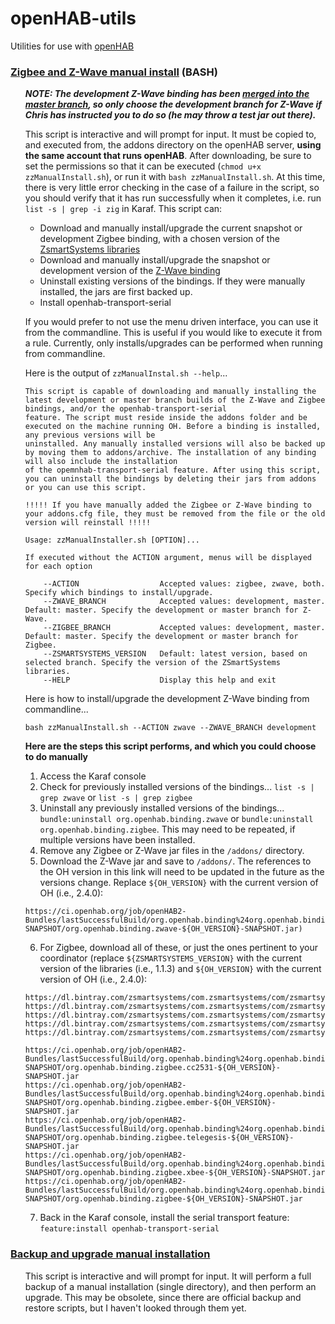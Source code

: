 # openHAB-utils
Utilities for use with [openHAB](https://www.openhab.org/)

### [Zigbee and Z-Wave manual install](https://github.com/openhab-5iver/openHAB-utils/tree/master/Zigbee%20and%20Z-Wave%20manual%20install) (BASH)
<ul>
  
_**NOTE: The development Z-Wave binding has been [merged into the master branch](https://community.openhab.org/t/zwave-binding-updates/51080), so only choose the development branch for Z-Wave if Chris has instructed you to do so (he may throw a test jar out there).**_

  This script is interactive and will prompt for input. It must be copied to, and executed from, the addons directory on the openHAB server, **using the same account that runs openHAB**. After downloading, be sure to set the permissions so that it can be executed (`chmod u+x zzManualInstall.sh`), or run it with `bash zzManualInstall.sh`. At this time, there is very little error checking in the case of a failure in the script, so you should verify that it has run successfully when it completes, i.e. run `list -s | grep -i zig` in Karaf. This script can:
  * Download and manually install/upgrade the current snapshot or development Zigbee binding, with a chosen version of the [ZsmartSystems libraries](https://github.com/zsmartsystems/com.zsmartsystems.zigbee)
  * Download and manually install/upgrade the snapshot or development version of the [Z-Wave binding](https://github.com/openhab/org.openhab.binding.zwave/tree/development)
  * Uninstall existing versions of the bindings. If they were manually installed, the jars are first backed up.
  * Install openhab-transport-serial
  
  If you would prefer to not use the menu driven interface, you can use it from the commandline. This is useful if you would like to execute it from a rule. Currently, only installs/upgrades can be performed when running from commandline. 
  
Here is the output of `zzManualInstal.sh --help`...
```
This script is capable of downloading and manually installing the latest development or master branch builds of the Z-Wave and Zigbee bindings, and/or the openhab-transport-serial
feature. The script must reside inside the addons folder and be executed on the machine running OH. Before a binding is installed, any previous versions will be
uninstalled. Any manually installed versions will also be backed up by moving them to addons/archive. The installation of any binding will also include the installation
of the opemnhab-transport-serial feature. After using this script, you can uninstall the bindings by deleting their jars from addons or you can use this script.

!!!!! If you have manually added the Zigbee or Z-Wave binding to your addons.cfg file, they must be removed from the file or the old version will reinstall !!!!!

Usage: zzManualInstaller.sh [OPTION]...

If executed without the ACTION argument, menus will be displayed for each option

    --ACTION                  Accepted values: zigbee, zwave, both. Specify which bindings to install/upgrade.
    --ZWAVE_BRANCH            Accepted values: development, master. Default: master. Specify the development or master branch for Z-Wave.
    --ZIGBEE_BRANCH           Accepted values: development, master. Default: master. Specify the development or master branch for Zigbee.
    --ZSMARTSYSTEMS_VERSION   Default: latest version, based on selected branch. Specify the version of the ZSmartSystems libraries.
    --HELP                    Display this help and exit
```

Here is how to install/upgrade the development Z-Wave binding from commandline...

    bash zzManualInstall.sh --ACTION zwave --ZWAVE_BRANCH development


**Here are the steps this script performs, and which you could choose to do manually**

1. Access the Karaf console
2. Check for previously installed versions of the bindings... `list -s | grep zwave` or `list -s | grep zigbee`
3. Uninstall any previously installed versions of the bindings... `bundle:uninstall org.openhab.binding.zwave` or `bundle:uninstall org.openhab.binding.zigbee`. This may need to be repeated, if multiple versions have been installed.
4. Remove any Zigbee or Z-Wave jar files in the `/addons/` directory.
5. Download the Z-Wave jar and save to `/addons/`. The references to the OH version in this link will need to be updated in the future as the versions change. Replace `${OH_VERSION}` with the current version of OH (i.e., 2.4.0):
```
https://ci.openhab.org/job/openHAB2-Bundles/lastSuccessfulBuild/org.openhab.binding%24org.openhab.binding.zwave/artifact/org.openhab.binding/org.openhab.binding.zwave/${OH_VERSION}-SNAPSHOT/org.openhab.binding.zwave-${OH_VERSION}-SNAPSHOT.jar)
```
6. For Zigbee, download all of these, or just the ones pertinent to your coordinator (replace `${ZSMARTSYSTEMS_VERSION}` with the current version of the libraries (i.e., 1.1.3) and `${OH_VERSION}` with the current version of OH (i.e., 2.4.0):
```
https://dl.bintray.com/zsmartsystems/com.zsmartsystems/com/zsmartsystems/zigbee/com.zsmartsystems.zigbee/${ZSMARTSYSTEMS_VERSION}/com.zsmartsystems.zigbee-${ZSMARTSYSTEMS_VERSION}.jar
https://dl.bintray.com/zsmartsystems/com.zsmartsystems/com/zsmartsystems/zigbee/com.zsmartsystems.zigbee.dongle.xbee/${ZSMARTSYSTEMS_VERSION}/com.zsmartsystems.zigbee.dongle.xbee-${ZSMARTSYSTEMS_VERSION}.jar
https://dl.bintray.com/zsmartsystems/com.zsmartsystems/com/zsmartsystems/zigbee/com.zsmartsystems.zigbee.dongle.ember/${ZSMARTSYSTEMS_VERSION}/com.zsmartsystems.zigbee.dongle.ember-${ZSMARTSYSTEMS_VERSION}.jar
https://dl.bintray.com/zsmartsystems/com.zsmartsystems/com/zsmartsystems/zigbee/com.zsmartsystems.zigbee.dongle.telegesis/${ZSMARTSYSTEMS_VERSION}/com.zsmartsystems.zigbee.dongle.telegesis-${ZSMARTSYSTEMS_VERSION}.jar
https://dl.bintray.com/zsmartsystems/com.zsmartsystems/com/zsmartsystems/zigbee/com.zsmartsystems.zigbee.dongle.cc2531/${ZSMARTSYSTEMS_VERSION}/com.zsmartsystems.zigbee.dongle.cc2531-${ZSMARTSYSTEMS_VERSION}.jar

https://ci.openhab.org/job/openHAB2-Bundles/lastSuccessfulBuild/org.openhab.binding%24org.openhab.binding.zigbee.cc2531/artifact/org.openhab.binding/org.openhab.binding.zigbee.cc2531/${OH_VERSION}-SNAPSHOT/org.openhab.binding.zigbee.cc2531-${OH_VERSION}-SNAPSHOT.jar
https://ci.openhab.org/job/openHAB2-Bundles/lastSuccessfulBuild/org.openhab.binding%24org.openhab.binding.zigbee.ember/artifact/org.openhab.binding/org.openhab.binding.zigbee.ember/${OH_VERSION}-SNAPSHOT/org.openhab.binding.zigbee.ember-${OH_VERSION}-SNAPSHOT.jar
https://ci.openhab.org/job/openHAB2-Bundles/lastSuccessfulBuild/org.openhab.binding%24org.openhab.binding.zigbee.telegesis/artifact/org.openhab.binding/org.openhab.binding.zigbee.telegesis/${OH_VERSION}-SNAPSHOT/org.openhab.binding.zigbee.telegesis-${OH_VERSION}-SNAPSHOT.jar
https://ci.openhab.org/job/openHAB2-Bundles/lastSuccessfulBuild/org.openhab.binding%24org.openhab.binding.zigbee.xbee/artifact/org.openhab.binding/org.openhab.binding.zigbee.xbee/${OH_VERSION}-SNAPSHOT/org.openhab.binding.zigbee.xbee-${OH_VERSION}-SNAPSHOT.jar
https://ci.openhab.org/job/openHAB2-Bundles/lastSuccessfulBuild/org.openhab.binding%24org.openhab.binding.zigbee/artifact/org.openhab.binding/org.openhab.binding.zigbee/${OH_VERSION}-SNAPSHOT/org.openhab.binding.zigbee-${OH_VERSION}-SNAPSHOT.jar
```
7. Back in the Karaf console, install the serial transport feature: `feature:install openhab-transport-serial`
</ul>

### [Backup and upgrade manual installation](https://github.com/openhab-5iver/openHAB-utils/tree/master/Backup%20and%20upgrade%20manual%20installation)
<ul>
  This script is interactive and will prompt for input. It will perform a full backup of a manual installation (single directory), and then perform an upgrade. This may be obsolete, since there are official backup and restore scripts, but I haven't looked through them yet.
</ul>
